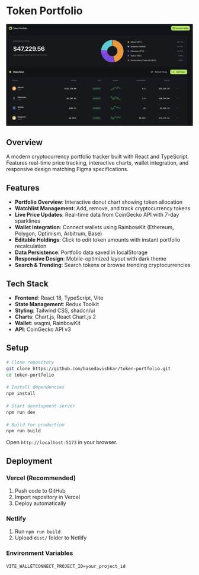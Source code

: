 # Token Portfolio

![App Screenshot](screenshot.png)

## Overview

A modern cryptocurrency portfolio tracker built with React and TypeScript. Features real-time price tracking, interactive charts, wallet integration, and responsive design matching Figma specifications.

## Features

- **Portfolio Overview**: Interactive donut chart showing token allocation
- **Watchlist Management**: Add, remove, and track cryptocurrency tokens
- **Live Price Updates**: Real-time data from CoinGecko API with 7-day sparklines
- **Wallet Integration**: Connect wallets using RainbowKit (Ethereum, Polygon, Optimism, Arbitrum, Base)
- **Editable Holdings**: Click to edit token amounts with instant portfolio recalculation
- **Data Persistence**: Portfolio data saved in localStorage
- **Responsive Design**: Mobile-optimized layout with dark theme
- **Search & Trending**: Search tokens or browse trending cryptocurrencies

## Tech Stack

- **Frontend**: React 18, TypeScript, Vite
- **State Management**: Redux Toolkit
- **Styling**: Tailwind CSS, shadcn/ui
- **Charts**: Chart.js, React Chart.js 2
- **Wallet**: wagmi, RainbowKit
- **API**: CoinGecko API v3

## Setup

```bash
# Clone repository
git clone https://github.com/basedavishkar/token-portfolio.git
cd token-portfolio

# Install dependencies
npm install

# Start development server
npm run dev

# Build for production
npm run build
```

Open `http://localhost:5173` in your browser.

## Deployment

### Vercel (Recommended)
1. Push code to GitHub
2. Import repository in Vercel
3. Deploy automatically

### Netlify
1. Run `npm run build`
2. Upload `dist/` folder to Netlify

### Environment Variables
```env
VITE_WALLETCONNECT_PROJECT_ID=your_project_id
```
